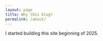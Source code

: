 ```yaml
---
layout: page
title: Why this blog?
permalink: /about/
---
```


I started building this site beginning of 2025.